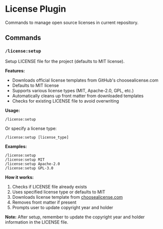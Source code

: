 License Plugin
===

Commands to manage open source licenses in current repository.

## Commands

### `/license:setup`

Setup LICENSE file for the project (defaults to MIT license).

**Features:**
- Downloads official license templates from GitHub's choosealicense.com
- Defaults to MIT license
- Supports various license types (MIT, Apache-2.0, GPL, etc.)
- Automatically cleans up front matter from downloaded templates
- Checks for existing LICENSE file to avoid overwriting

**Usage:**
```
/license:setup
```

Or specify a license type:
```
/license:setup [license_type]
```

**Examples:**
```
/license:setup
/license:setup MIT
/license:setup Apache-2.0
/license:setup GPL-3.0
```

**How it works:**
1. Checks if LICENSE file already exists
2. Uses specified license type or defaults to MIT
3. Downloads license template from [choosealicense.com](https://choosealicense.com)
4. Removes front matter if present
5. Prompts user to update copyright year and holder

**Note:** After setup, remember to update the copyright year and holder information in the LICENSE file.
